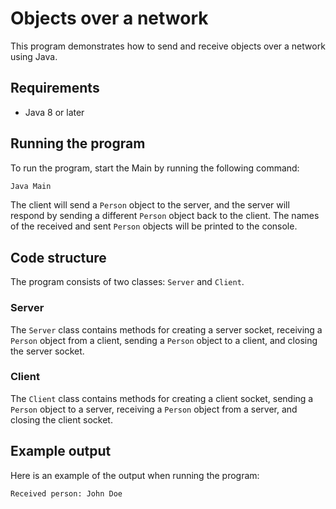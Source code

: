 # Objects over a network

This program demonstrates how to send and receive objects over a network using Java.

## Requirements

- Java 8 or later

## Running the program

To run the program, start the Main by running the following command:

```sh
Java Main
```
The client will send a `Person` object to the server, and the server will respond by sending a different `Person` object back to the client. The names of the received and sent `Person` objects will be printed to the console.

## Code structure

The program consists of two classes: `Server` and `Client`.

### Server

The `Server` class contains methods for creating a server socket, receiving a `Person` object from a client, sending a `Person` object to a client, and closing the server socket.

### Client

The `Client` class contains methods for creating a client socket, sending a `Person` object to a server, receiving a `Person` object from a server, and closing the client socket.

## Example output

Here is an example of the output when running the program:

```sh
Received person: John Doe
```

